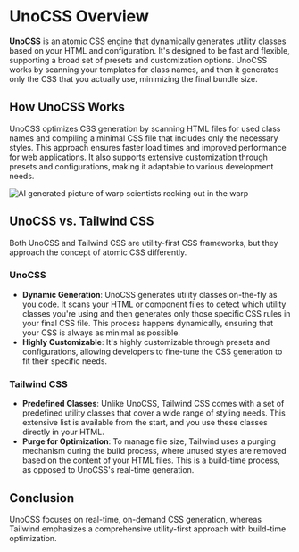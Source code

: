 
# UnoCSS Overview

**UnoCSS** is an atomic CSS engine that dynamically generates utility classes based on your HTML and configuration. It's designed to be fast and flexible, supporting a broad set of presets and customization options. UnoCSS works by scanning your templates for class names, and then it generates only the CSS that you actually use, minimizing the final bundle size.

## How UnoCSS Works

UnoCSS optimizes CSS generation by scanning HTML files for used class names and compiling a minimal CSS file that includes only the necessary styles. This approach ensures faster load times and improved performance for web applications. It also supports extensive customization through presets and configurations, making it adaptable to various development needs.

![AI generated picture of warp scientists rocking out in the warp](/classes/unocssmusical.jpeg)

## UnoCSS vs. Tailwind CSS
Both UnoCSS and Tailwind CSS are utility-first CSS frameworks, but they approach the concept of atomic CSS differently.

### UnoCSS
- **Dynamic Generation**: UnoCSS generates utility classes on-the-fly as you code. It scans your HTML or component files to detect which utility classes you're using and then generates only those specific CSS rules in your final CSS file. This process happens dynamically, ensuring that your CSS is always as minimal as possible.
- **Highly Customizable**: It's highly customizable through presets and configurations, allowing developers to fine-tune the CSS generation to fit their specific needs.

### Tailwind CSS
- **Predefined Classes**: Unlike UnoCSS, Tailwind CSS comes with a set of predefined utility classes that cover a wide range of styling needs. This extensive list is available from the start, and you use these classes directly in your HTML.
- **Purge for Optimization**: To manage file size, Tailwind uses a purging mechanism during the build process, where unused styles are removed based on the content of your HTML files. This is a build-time process, as opposed to UnoCSS's real-time generation.

## Conclusion
UnoCSS focuses on real-time, on-demand CSS generation, whereas Tailwind emphasizes a comprehensive utility-first approach with build-time optimization.
